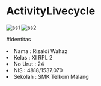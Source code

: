 # ActivityLivecycle

![ss1](https://docs.google.com/uc?id=0B5opNXG3jSUQUHduUy1RcWVtRTg)
![ss2](https://docs.google.com/uc?id=0B5opNXG3jSUQNU5Vejk5T0FQUjQ)

#Identitas
<li>Nama : Rizaldi Wahaz
<li>Kelas : XI RPL 2
<li>No Urut : 24
<li>NIS : 4818/1537.070
<li>Sekolah : SMK Telkom Malang

